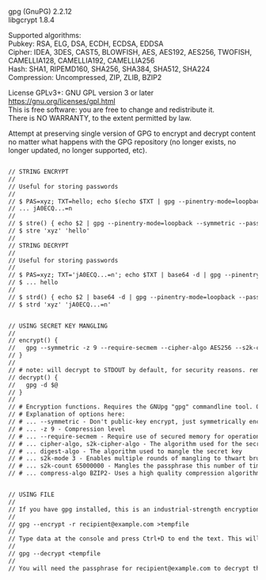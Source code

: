 gpg (GnuPG) 2.2.12  
libgcrypt 1.8.4  
  
Supported algorithms:  
Pubkey: RSA, ELG, DSA, ECDH, ECDSA, EDDSA  
Cipher: IDEA, 3DES, CAST5, BLOWFISH, AES, AES192, AES256, TWOFISH, CAMELLIA128, CAMELLIA192, CAMELLIA256  
Hash: SHA1, RIPEMD160, SHA256, SHA384, SHA512, SHA224  
Compression: Uncompressed, ZIP, ZLIB, BZIP2  
  
License GPLv3+: GNU GPL version 3 or later <https://gnu.org/licenses/gpl.html>  
This is free software: you are free to change and redistribute it.  
There is NO WARRANTY, to the extent permitted by law.  
  
Attempt at preserving single version of GPG to encrypt and decrypt content no matter what happens with the GPG repository (no longer exists, no longer updated, no longer supported, etc).  
  
```txt

// STRING ENCRYPT
// 
// Useful for storing passwords
//
// $ PAS=xyz; TXT=hello; echo $(echo $TXT | gpg --pinentry-mode=loopback --symmetric --passphrase $(echo $PAS) | base64 --wrap 0)
// ... jA0ECQ...=n
//
// $ stre() { echo $2 | gpg --pinentry-mode=loopback --symmetric --passphrase $(echo $1) | base64 --wrap 0 && echo; }
// $ stre 'xyz' 'hello'
// 
// STRING DECRYPT
// 
// Useful for storing passwords
//
// $ PAS=xyz; TXT='jA0ECQ...=n'; echo $TXT | base64 -d | gpg --pinentry-mode=loopback --passphrase $(echo $PAS) --decrypt --quiet
// $ ... hello
//
// $ strd() { echo $2 | base64 -d | gpg --pinentry-mode=loopback --passphrase $(echo $1) --decrypt --quiet; }
// $ strd 'xyz' 'jA0ECQ...=n'


// USING SECRET KEY MANGLING
// 
// encrypt() {
//   gpg --symmetric -z 9 --require-secmem --cipher-algo AES256 --s2k-cipher-algo AES256 --s2k-digest-algo SHA512 --s2k-mode 3 --s2k-count 65000000 --compress-algo BZIP2 $@
// }
// 
// # note: will decrypt to STDOUT by default, for security reasons. remove "-d" or pipe to file to write to disk
// decrypt() {
//   gpg -d $@
// }
// 
// # Encryption functions. Requires the GNUpg "gpg" commandline tool. On OS X, "brew install gnupg"
// # Explanation of options here:
// # ... --symmetric - Don't public-key encrypt, just symmetrically encrypt in-place with a passphrase.
// # ... -z 9 - Compression level
// # ... --require-secmem - Require use of secured memory for operations. Bails otherwise.
// # ... cipher-algo, s2k-cipher-algo - The algorithm used for the secret key
// # ... digest-algo - The algorithm used to mangle the secret key
// # ... s2k-mode 3 - Enables multiple rounds of mangling to thwart brute-force attacks
// # ... s2k-count 65000000 - Mangles the passphrase this number of times. Takes over a second on modern hardware.
// # ... compress-algo BZIP2- Uses a high quality compression algorithm before encryption. BZIP2 is good but not compatible with PGP proper, FYI.


// USING FILE
// 
// If you have gpg installed, this is an industrial-strength encryption method.
// 
// gpg --encrypt -r recipient@example.com >tempfile
// 
// Type data at the console and press Ctrl+D to end the text. This will give you encrypted data in tempfile. To decrypt:
// 
// gpg --decrypt <tempfile
// 
// You will need the passphrase for recipient@example.com to decrypt the message.

```

